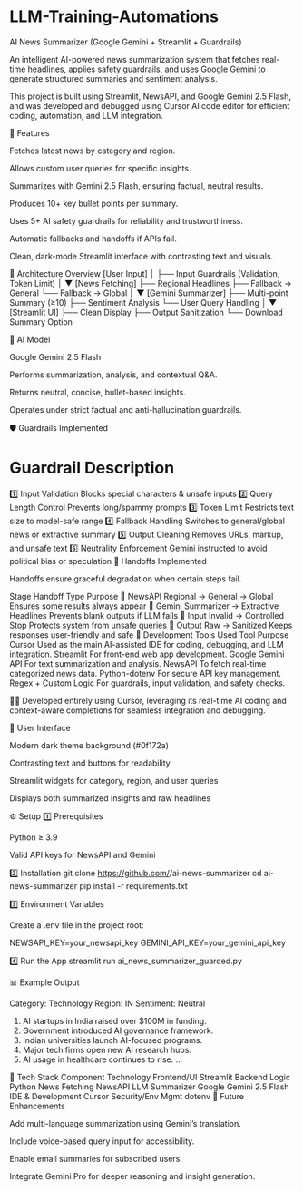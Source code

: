 # LLM-Training-Automations
AI News Summarizer (Google Gemini + Streamlit + Guardrails)

An intelligent AI-powered news summarization system that fetches real-time headlines, applies safety guardrails, and uses Google Gemini to generate structured summaries and sentiment analysis.

This project is built using Streamlit, NewsAPI, and Google Gemini 2.5 Flash, and was developed and debugged using Cursor AI code editor for efficient coding, automation, and LLM integration.

🌟 Features

Fetches latest news by category and region.

Allows custom user queries for specific insights.

Summarizes with Gemini 2.5 Flash, ensuring factual, neutral results.

Produces 10+ key bullet points per summary.

Uses 5+ AI safety guardrails for reliability and trustworthiness.

Automatic fallbacks and handoffs if APIs fail.

Clean, dark-mode Streamlit interface with contrasting text and visuals.

🧱 Architecture Overview
[User Input]
   │
   ├── Input Guardrails (Validation, Token Limit)
   │
   ▼
[News Fetching]
   ├── Regional Headlines
   ├── Fallback → General
   └── Fallback → Global
   │
   ▼
[Gemini Summarizer]
   ├── Multi-point Summary (≥10)
   ├── Sentiment Analysis
   └── User Query Handling
   │
   ▼
[Streamlit UI]
   ├── Clean Display
   ├── Output Sanitization
   └── Download Summary Option

🧠 AI Model

Google Gemini 2.5 Flash

Performs summarization, analysis, and contextual Q&A.

Returns neutral, concise, bullet-based insights.

Operates under strict factual and anti-hallucination guardrails.

🛡️ Guardrails Implemented
#	Guardrail	Description
1️⃣	Input Validation	Blocks special characters & unsafe inputs
2️⃣	Query Length Control	Prevents long/spammy prompts
3️⃣	Token Limit	Restricts text size to model-safe range
4️⃣	Fallback Handling	Switches to general/global news or extractive summary
5️⃣	Output Cleaning	Removes URLs, markup, and unsafe text
6️⃣	Neutrality Enforcement	Gemini instructed to avoid political bias or speculation
🔄 Handoffs Implemented

Handoffs ensure graceful degradation when certain steps fail.

Stage	Handoff Type	Purpose
📰 NewsAPI	Regional → General → Global	Ensures some results always appear
🧠 Gemini	Summarizer → Extractive Headlines	Prevents blank outputs if LLM fails
🧩 Input	Invalid → Controlled Stop	Protects system from unsafe queries
💬 Output	Raw → Sanitized	Keeps responses user-friendly and safe
🧰 Development Tools Used
Tool	Purpose
Cursor	Used as the main AI-assisted IDE for coding, debugging, and LLM integration.
Streamlit	For front-end web app development.
Google Gemini API	For text summarization and analysis.
NewsAPI	To fetch real-time categorized news data.
Python-dotenv	For secure API key management.
Regex + Custom Logic	For guardrails, input validation, and safety checks.

🧑‍💻 Developed entirely using Cursor, leveraging its real-time AI coding and context-aware completions for seamless integration and debugging.

🎨 User Interface

Modern dark theme background (#0f172a)

Contrasting text and buttons for readability

Streamlit widgets for category, region, and user queries

Displays both summarized insights and raw headlines

⚙️ Setup
1️⃣ Prerequisites

Python ≥ 3.9

Valid API keys for NewsAPI and Gemini

2️⃣ Installation
git clone https://github.com/<your-repo>/ai-news-summarizer
cd ai-news-summarizer
pip install -r requirements.txt

3️⃣ Environment Variables

Create a .env file in the project root:

NEWSAPI_KEY=your_newsapi_key
GEMINI_API_KEY=your_gemini_api_key

4️⃣ Run the App
streamlit run ai_news_summarizer_guarded.py

📊 Example Output

Category: Technology
Region: IN
Sentiment: Neutral

1. AI startups in India raised over $100M in funding.
2. Government introduced AI governance framework.
3. Indian universities launch AI-focused programs.
4. Major tech firms open new AI research hubs.
5. AI usage in healthcare continues to rise.
...

🧩 Tech Stack
Component	Technology
Frontend/UI	Streamlit
Backend Logic	Python
News Fetching	NewsAPI
LLM Summarizer	Google Gemini 2.5 Flash
IDE & Development	Cursor
Security/Env Mgmt	dotenv
🚀 Future Enhancements

Add multi-language summarization using Gemini’s translation.

Include voice-based query input for accessibility.

Enable email summaries for subscribed users.

Integrate Gemini Pro for deeper reasoning and insight generation.
